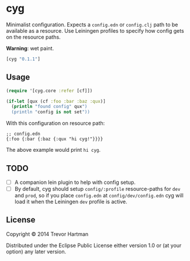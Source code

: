 # cyg

Minimalist configuration. Expects a `config.edn` or `config.clj` path to be
available as a resource. Use Leiningen profiles to specify how config gets on
the resource paths.

**Warning**: wet paint.

```clojure
[cyg "0.1.1"]
```

## Usage

```clojure
(require '[cyg.core :refer [cf]])

(if-let [qux (cf :foo :bar :baz :qux)]
  (println "found config" qux")
  (println "config is not set"))
```

With this configuration on resource path:

```
;; config.edn
{:foo {:bar {:baz {:qux "hi cyg!"}}}}
```

The above example would print `hi cyg`.

## TODO

- [ ] A companion lein plugin to help with config setup.
- [ ] By default, cyg should setup `config/:profile` resource-paths for `dev`
  and `prod`, so if you place `config.edn` at `config/dev/config.edn` cyg will
  load it when the Leiningen `dev` profile is active.

## License

Copyright © 2014 Trevor Hartman

Distributed under the Eclipse Public License either version 1.0 or (at
your option) any later version.
